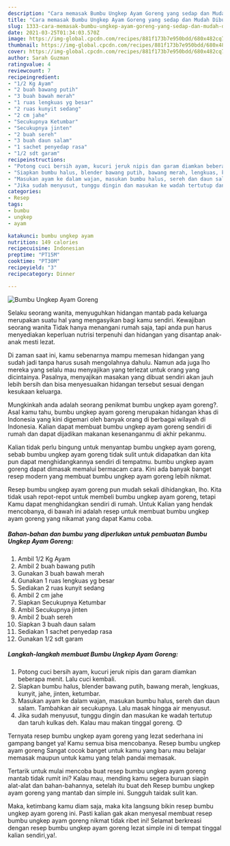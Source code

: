 ```yaml
---
description: "Cara memasak Bumbu Ungkep Ayam Goreng yang sedap dan Mudah Dibuat"
title: "Cara memasak Bumbu Ungkep Ayam Goreng yang sedap dan Mudah Dibuat"
slug: 1333-cara-memasak-bumbu-ungkep-ayam-goreng-yang-sedap-dan-mudah-dibuat
date: 2021-03-25T01:34:03.570Z
image: https://img-global.cpcdn.com/recipes/881f173b7e950bdd/680x482cq70/bumbu-ungkep-ayam-goreng-foto-resep-utama.jpg
thumbnail: https://img-global.cpcdn.com/recipes/881f173b7e950bdd/680x482cq70/bumbu-ungkep-ayam-goreng-foto-resep-utama.jpg
cover: https://img-global.cpcdn.com/recipes/881f173b7e950bdd/680x482cq70/bumbu-ungkep-ayam-goreng-foto-resep-utama.jpg
author: Sarah Guzman
ratingvalue: 4
reviewcount: 7
recipeingredient:
- "1/2 Kg Ayam"
- "2 buah bawang putih"
- "3 buah bawah merah"
- "1 ruas lengkuas yg besar"
- "2 ruas kunyit sedang"
- "2 cm jahe"
- "Secukupnya Ketumbar"
- "Secukupnya jinten"
- "2 buah sereh"
- "3 buah daun salam"
- "1 sachet penyedap rasa"
- "1/2 sdt garam"
recipeinstructions:
- "Potong cuci bersih ayam, kucuri jeruk nipis dan garam diamkan beberapa menit. Lalu cuci kembali."
- "Siapkan bumbu halus, blender bawang putih, bawang merah, lengkuas, kunyit, jahe, jinten, ketumbar."
- "Masukan ayam ke dalam wajan, masukan bumbu halus, sereh dan daun salam. Tambahkan air secukupnya. Lalu masak hingga air menyusut."
- "Jika sudah menyusut, tunggu dingin dan masukan ke wadah tertutup dan taruh kulkas deh. Kalau mau makan tinggal goreng. 😊"
categories:
- Resep
tags:
- bumbu
- ungkep
- ayam

katakunci: bumbu ungkep ayam 
nutrition: 149 calories
recipecuisine: Indonesian
preptime: "PT15M"
cooktime: "PT30M"
recipeyield: "3"
recipecategory: Dinner

---
```



![Bumbu Ungkep Ayam Goreng](https://img-global.cpcdn.com/recipes/881f173b7e950bdd/680x482cq70/bumbu-ungkep-ayam-goreng-foto-resep-utama.jpg)

Selaku seorang wanita, menyuguhkan hidangan mantab pada keluarga merupakan suatu hal yang mengasyikan bagi kamu sendiri. Kewajiban seorang  wanita Tidak hanya menangani rumah saja, tapi anda pun harus menyediakan keperluan nutrisi terpenuhi dan hidangan yang disantap anak-anak mesti lezat.

Di zaman  saat ini, kamu sebenarnya mampu memesan hidangan yang sudah jadi tanpa harus susah mengolahnya dahulu. Namun ada juga lho mereka yang selalu mau menyajikan yang terlezat untuk orang yang dicintainya. Pasalnya, menyajikan masakan yang dibuat sendiri akan jauh lebih bersih dan bisa menyesuaikan hidangan tersebut sesuai dengan kesukaan keluarga. 



Mungkinkah anda adalah seorang penikmat bumbu ungkep ayam goreng?. Asal kamu tahu, bumbu ungkep ayam goreng merupakan hidangan khas di Indonesia yang kini digemari oleh banyak orang di berbagai wilayah di Indonesia. Kalian dapat membuat bumbu ungkep ayam goreng sendiri di rumah dan dapat dijadikan makanan kesenanganmu di akhir pekanmu.

Kalian tidak perlu bingung untuk menyantap bumbu ungkep ayam goreng, sebab bumbu ungkep ayam goreng tidak sulit untuk didapatkan dan kita pun dapat menghidangkannya sendiri di tempatmu. bumbu ungkep ayam goreng dapat dimasak memalui bermacam cara. Kini ada banyak banget resep modern yang membuat bumbu ungkep ayam goreng lebih nikmat.

Resep bumbu ungkep ayam goreng pun mudah sekali dihidangkan, lho. Kita tidak usah repot-repot untuk membeli bumbu ungkep ayam goreng, tetapi Kamu dapat menghidangkan sendiri di rumah. Untuk Kalian yang hendak mencobanya, di bawah ini adalah resep untuk membuat bumbu ungkep ayam goreng yang nikamat yang dapat Kamu coba.

<!--inarticleads1-->

##### Bahan-bahan dan bumbu yang diperlukan untuk pembuatan Bumbu Ungkep Ayam Goreng:

1. Ambil 1/2 Kg Ayam
1. Ambil 2 buah bawang putih
1. Gunakan 3 buah bawah merah
1. Gunakan 1 ruas lengkuas yg besar
1. Sediakan 2 ruas kunyit sedang
1. Ambil 2 cm jahe
1. Siapkan Secukupnya Ketumbar
1. Ambil Secukupnya jinten
1. Ambil 2 buah sereh
1. Siapkan 3 buah daun salam
1. Sediakan 1 sachet penyedap rasa
1. Gunakan 1/2 sdt garam




<!--inarticleads2-->

##### Langkah-langkah membuat Bumbu Ungkep Ayam Goreng:

1. Potong cuci bersih ayam, kucuri jeruk nipis dan garam diamkan beberapa menit. Lalu cuci kembali.
1. Siapkan bumbu halus, blender bawang putih, bawang merah, lengkuas, kunyit, jahe, jinten, ketumbar.
1. Masukan ayam ke dalam wajan, masukan bumbu halus, sereh dan daun salam. Tambahkan air secukupnya. Lalu masak hingga air menyusut.
1. Jika sudah menyusut, tunggu dingin dan masukan ke wadah tertutup dan taruh kulkas deh. Kalau mau makan tinggal goreng. 😊




Ternyata resep bumbu ungkep ayam goreng yang lezat sederhana ini gampang banget ya! Kamu semua bisa mencobanya. Resep bumbu ungkep ayam goreng Sangat cocok banget untuk kamu yang baru mau belajar memasak maupun untuk kamu yang telah pandai memasak.

Tertarik untuk mulai mencoba buat resep bumbu ungkep ayam goreng mantab tidak rumit ini? Kalau mau, mending kamu segera buruan siapin alat-alat dan bahan-bahannya, setelah itu buat deh Resep bumbu ungkep ayam goreng yang mantab dan simple ini. Sungguh taidak sulit kan. 

Maka, ketimbang kamu diam saja, maka kita langsung bikin resep bumbu ungkep ayam goreng ini. Pasti kalian gak akan menyesal membuat resep bumbu ungkep ayam goreng nikmat tidak ribet ini! Selamat berkreasi dengan resep bumbu ungkep ayam goreng lezat simple ini di tempat tinggal kalian sendiri,ya!.

